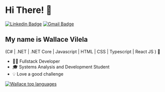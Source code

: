 <h1>Hi There! 👋</h1>

[![Linkedin Badge](https://img.shields.io/badge/-LinkedIn-6633cc?style=flat-square&logo=Linkedin&logoColor=white&link=https://www.linkedin.com/in/wallace-vilela-538728247/)](https://www.linkedin.com/in/wallace-vilela-538728247/)
[![Gmail Badge](https://img.shields.io/badge/-wallace.vilela9@gmail.com-6633cc?style=flat-square&logo=Gmail&logoColor=white&link=mailto:wallace.vilela9@gmail.com)](mailto:wallace.vilela9@gmail.com)

## My name is Wallace Vilela
(C# | .NET | .NET Core  | Javascript | HTML | CSS | Typescript | React JS ) 🚀
- 👩‍💻 Fullstack Developer
- 🎓 Systems Analysis and Development Student
- 💡 Love a good challenge

<div align="left">  
 
[![Wallace top languages](https://github-readme-stats.vercel.app/api/top-langs/?username=wallacevilela7&theme=dark)](https://github.com/anuraghazra/github-readme-stats)
 
 </div>
